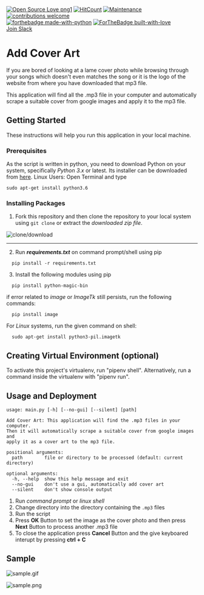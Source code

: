 [![Open Source Love png1](https://badges.frapsoft.com/os/v1/open-source.png?v=103)](https://github.com/ellerbrock/open-source-badges/)
[![HitCount](http://hits.dwyl.io/piyush27ranjan/Add-cover-art.svg)](http://hits.dwyl.io/piyush27ranjan/Add-cover-art)
[![Maintenance](https://img.shields.io/badge/Maintained%3F-yes-green.svg)](https://GitHub.com/piyush27ranjan/Add-cover-art/graphs/commit-activity)
[![contributions welcome](https://img.shields.io/badge/contributions-welcome-brightgreen.svg?style=flat)](https://github.com/piyush27ranjan/Add-cover-art/issues)
<br>
[![forthebadge made-with-python](http://ForTheBadge.com/images/badges/made-with-python.svg)](https://www.python.org/)
[![ForTheBadge built-with-love](http://ForTheBadge.com/images/badges/built-with-love.svg)](https://www.python.org/)
<br>
[Join Slack](https://join.slack.com/t/addcoverart/shared_invite/enQtNDgyMDQxNDA1NzgwLWVhYzM0MDhiODY5ZTc1MzFmODIyZmVjYjQ4MmFiOTdmYTU3ODFiZDEwMjAyYjFlY2E1Mjc3NjQ1OGZhYTliZTU)
# Add Cover Art

If you are bored of looking at a lame cover photo while browsing through your songs which doesn't even matches the song or it is the logo of the website from where you have downloaded that mp3 file.

This application will find all the .mp3 file in your computer and automatically scrape a suitable cover from google images and apply it to the mp3 file.  

## Getting Started

These instructions will help you run this application in your local machine.

### Prerequisites

As the script is written in python, you need to download Python on your system, specifically *Python 3.x* or latest. Its installer can be downloaded from [here](https://www.python.org/downloads/).
Linux Users:
  Open Terminal and type 
  ```
  sudo apt-get install python3.6
  ```

### Installing Packages


1. Fork this repository and then clone the repository to your local system using `git clone` or extract the *downloaded zip file*.

![clone/download](snap.png)

<hr>

2. Run ***requirements.txt*** on command prompt/shell using pip

```
  pip install -r requirements.txt
```
3. Install the following modules using pip

```
  pip install python-magic-bin
```

if error related to *image* or *ImageTk* still persists, run the following commands:

```
  pip install image
````

For *Linux* systems, run the given command on shell:
```
  sudo apt-get install python3-pil.imagetk
```
## Creating Virtual Environment (optional)
To activate this project's virtualenv, run "pipenv shell".
Alternatively, run a command inside the virtualenv with "pipenv run".

## Usage and Deployment
```
usage: main.py [-h] [--no-gui] [--silent] [path]

Add Cover Art: This application will find the .mp3 files in your computer.
Then it will automatically scrape a suitable cover from google images and
apply it as a cover art to the mp3 file.

positional arguments:
  path        file or directory to be processed (default: current directory)

optional arguments:
  -h, --help  show this help message and exit
  --no-gui    don't use a gui, automatically add cover art
  --silent    don't show console output
```
1. Run *command prompt* or *linux shell*
2. Change directory into the directory containing the `.mp3` files
3. Run the script
4. Press **OK** Button to set the image as the cover photo and then press **Next** Button to process another .mp3 file
5. To close the application press **Cancel** Button and the give keyboared interupt by pressing **ctrl + C**

## Sample
![sample.gif](sample.gif)

![sample.png](sample.png)
